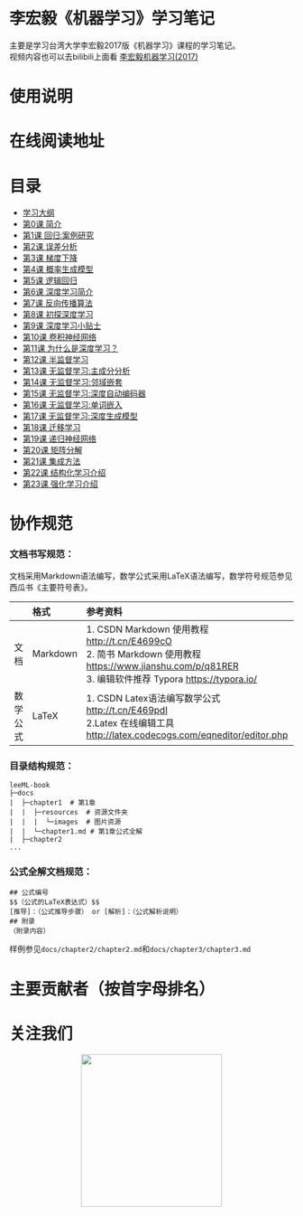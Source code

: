 
# 李宏毅《机器学习》学习笔记
主要是学习台湾大学李宏毅2017版《机器学习》课程的学习笔记。<br>视频内容也可以去bilibili上面看 [李宏毅机器学习(2017)](https://www.bilibili.com/video/av10590361/)

# 使用说明

# 在线阅读地址

# 目录
- [学习大纲](index.md)
- [第0课 简介](chapter0/chapter0.md)
- [第1课 回归:案例研究](chapter1/chapter1.md)
- [第2课 误差分析](chapter2/chapter2.md)
- [第3课 梯度下降](chapter3/chapter3.md)
- [第4课 概率生成模型](chapter4/chapter4.md)
- [第5课 逻辑回归](chapter5/chapter5.md)
- [第6课 深度学习简介](chapter6/chapter6.md)
- [第7课 反向传播算法](chapter7/chapter7.md)
- [第8课 初探深度学习](chapter8/chapter8.md)
- [第9课 深度学习小贴士](chapter9/chapter9.md)
- [第10课 卷积神经网络](chapter10/chapter10.md)
- [第11课 为什么是深度学习？](chapter11/chapter11.md)
- [第12课 半监督学习](chapter12/chapter12.md)
- [第13课 无监督学习:主成分分析](chapter13/chapter13.md)
- [第14课 无监督学习:邻域嵌套](chapter14/chapter14.md)
- [第15课 无监督学习:深度自动编码器](chapter15/chapter15.md)
- [第16课 无监督学习:单词嵌入](chapter16/chapter16.md)
- [第17课 无监督学习:深度生成模型](chapter17/chapter17.md)
- [第18课 迁移学习](chapter18/chapter18.md)
- [第19课 递归神经网络](chapter19/chapter19.md)
- [第20课 矩阵分解](chapter20/chapter20.md)
- [第21课 集成方法](chapter21/chapter21.md)
- [第22课 结构化学习介绍](chapter22/chapter22.md)
- [第23课 强化学习介绍](chapter23/chapter23.md)



#  协作规范

### 文档书写规范：
文档采用Markdown语法编写，数学公式采用LaTeX语法编写，数学符号规范参见西瓜书《主要符号表》。

|          | 格式     | 参考资料                                                     |
| :------: | :------- | :----------------------------------------------------------- |
| 文档 | Markdown | 1. CSDN Markdown 使用教程 http://t.cn/E4699cO<br>2. 简书 Markdown 使用教程 https://www.jianshu.com/p/q81RER<br>3. 编辑软件推荐 Typora https://typora.io/ |
| 数学公式 | LaTeX    | 1. CSDN Latex语法编写数学公式 http://t.cn/E469pdI<br>2.Latex 在线编辑工具 http://latex.codecogs.com/eqneditor/editor.php |


### 目录结构规范：

```
leeML-book
├─docs
|  ├─chapter1  # 第1章
|  |  ├─resources  # 资源文件夹
|  |  |  └─images  # 图片资源
|  |  └─chapter1.md # 第1章公式全解
|  ├─chapter2
...
```
### 公式全解文档规范：
```
## 公式编号
$$（公式的LaTeX表达式）$$
[推导]：（公式推导步骤） or [解析]：（公式解析说明）
## 附录
（附录内容）
```
样例参见`docs/chapter2/chapter2.md`和`docs/chapter3/chapter3.md`

# 主要贡献者（按首字母排名）

# 关注我们

<div align=center><img src="https://raw.githubusercontent.com/datawhalechina/pumpkin-book/master/res/qrcode.jpeg" width = "250" height = "270"></div>




